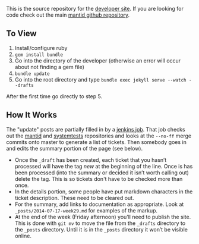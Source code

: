 This is the source repository for the [developer site](http://developer.mantidproject.org). If you are looking for code check out the main [mantid github repository](http://github.com/mantidproject/mantid).

To View
-------
1. Install/configure ruby
2. ```gem install bundle```
3. Go into the directory of the developer (otherwise an error will occur about not finding a gem file)
4. ```bundle update```
5. Go into the root directory and type ```bundle exec jekyll serve --watch --drafts```

After the first time go directly to step 5.

How It Works
------------
The "update" posts are partially filled in by a [jenkins job](http://builds.mantidproject.org/job/developer_site/). That job checks out the [mantid](http://github.com/mantidproject/mantid) and [systemtests](http://github.com/mantidproject/systemtests) repositories and looks at the ```--no-ff``` merge commits onto master to generate a list of tickets. Then somebody goes in and edits the summary portion of the page (see below).

* Once the ```_draft``` has been created, each ticket that you hasn’t processed will have the tag *new* at the beginning of the line. Once is has been processed (into the summary or decided it isn’t worth calling out) delete the tag. This is so tickets don't have to be checked more than once.
* In the details portion, some people have put markdown characters in the  ticket description. These need to be cleared out.
* For the summary, add links to documentation as appropriate. Look at ```_posts/2014-07-17-week29.md``` for examples of the markup.
* At the end of the week (Friday afternoon) you’ll need to publish the site. This is done with ```git mv``` to move the file from the ```_drafts``` directory to the ```_posts``` directory. Until it is in the ```_posts``` directory it won’t be visible online.
